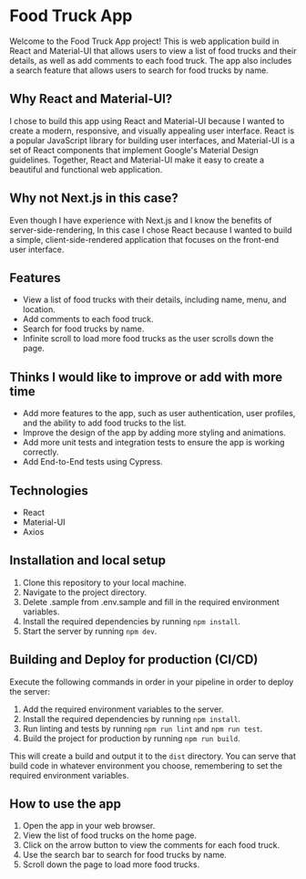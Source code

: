 # Food Truck App

Welcome to the Food Truck App project! This is web application build in React and Material-UI that allows users to view a list of food trucks and their details, as well as add comments to each food truck. The app also includes a search feature that allows users to search for food trucks by name.

## Why React and Material-UI?

I chose to build this app using React and Material-UI because I wanted to create a modern, responsive, and visually appealing user interface. React is a popular JavaScript library for building user interfaces, and Material-UI is a set of React components that implement Google's Material Design guidelines. Together, React and Material-UI make it easy to create a beautiful and functional web application.

## Why not Next.js in this case?

Even though I have experience with Next.js and I know the benefits of server-side-rendering, In this case I chose React because I wanted to build a simple, client-side-rendered application that focuses on the front-end user interface.

## Features

- View a list of food trucks with their details, including name, menu, and location.
- Add comments to each food truck.
- Search for food trucks by name.
- Infinite scroll to load more food trucks as the user scrolls down the page.

## Thinks I would like to improve or add with more time

- Add more features to the app, such as user authentication, user profiles, and the ability to add food trucks to the list.
- Improve the design of the app by adding more styling and animations.
- Add more unit tests and integration tests to ensure the app is working correctly.
- Add End-to-End tests using Cypress.

## Technologies

- React
- Material-UI
- Axios

## Installation and local setup

1. Clone this repository to your local machine.
2. Navigate to the project directory.
3. Delete .sample from .env.sample and fill in the required environment variables.
4. Install the required dependencies by running `npm install`.
5. Start the server by running `npm dev`.

## Building and Deploy for production (CI/CD)

Execute the following commands in order in your pipeline in order to deploy the server:

1. Add the required environment variables to the server.
2. Install the required dependencies by running `npm install`.
3. Run linting and tests by running `npm run lint` and `npm run test`.
4. Build the project for production by running `npm run build`.

This will create a build and output it to the `dist` directory. You can serve that build code in whatever environment you choose, remembering to set the required environment variables.

## How to use the app

1. Open the app in your web browser.
2. View the list of food trucks on the home page.
3. Click on the arrow button to view the comments for each food truck.
4. Use the search bar to search for food trucks by name.
5. Scroll down the page to load more food trucks.
